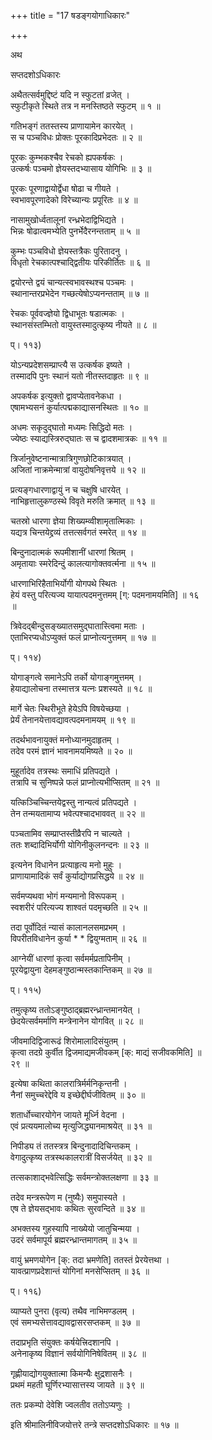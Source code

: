 +++
title = "17 षडङ्गयोगाधिकारः"

+++

अथ

सप्तदशोऽधिकारः

अथैतत्सर्वमुद्दिष्टं यदि न स्फुटतां व्रजेत् ।  
स्फुटीकृते स्थिते तत्र न मनस्तिष्ठते स्फुटम् ॥ १ ॥

गतिभङ्गं ततस्तस्य प्राणायामेन कारयेत् ।  
स च पञ्चविधः प्रोक्तः पूरकादिप्रभेदतः ॥ २ ॥

पूरकः कुम्भकश्चैव रेचको ह्यपकर्षकः ।  
उत्कर्षः पञ्चमो ज्ञेयस्तदभ्यासाय योगिभिः ॥ ३ ॥

पूरकः पूरणाद्वायोर्द्वेधा षोढा च गीयते ।  
स्वभावपूरणादेको विरेच्यान्यः प्रपूरितः ॥ ४ ॥

नासामुखोर्ध्वतालूनां रन्ध्रभेदाद्विभिद्यते ।  
भिन्नः षोढात्वमभ्येति पुनर्भेदैरनन्तताम् ॥ ५ ॥

कुम्भः पञ्चविधो ज्ञेयस्तत्रैकः पुरितादनु ।  
विधृतो रेचकात्पश्चाद्द्वितीयः परिकीर्तितः ॥ ६ ॥

द्वयोरन्ते द्वयं चान्यत्स्वभावस्थश्च पञ्चमः ।  
स्थानान्तरप्रभेदेन गच्छत्येषोऽप्यनन्तताम् ॥ ७ ॥

रेचकः पूर्ववज्ज्ञेयो द्विधाभूतः षडात्मकः ।  
स्थानसंस्तम्भितो वायुस्तस्मादुत्कृष्य नीयते ॥ ८ ॥

प्। ११३)

योऽन्यप्रदेशसम्प्राप्त्यै स उत्कर्षक इष्यते ।  
तस्मादपि पुनः स्थानं यतो नीतस्तदाहृतः ॥ ९ ॥

अपकर्षक इत्युक्तो द्वावप्येतावनेकधा ।  
एषामभ्यसनं कुर्यात्पद्मकाद्यासनस्थितः ॥ १० ॥

अधमः सकृदुद्घातो मध्यमः सिद्धिदो मतः ।  
ज्येष्ठः स्याद्यस्त्रिरुद्घातः स च द्वादशमात्रकः ॥ ११ ॥

त्रिर्जानुवेष्टनान्मात्रात्रिगुणछोटिकात्रयात् ।  
अजितां नाक्रमेन्मात्रां वायुदोषनिवृत्तये ॥ १२ ॥

प्रत्यङ्गधारणाद्वायुं न च चक्षुषि धारयेत् ।  
नाभिहृत्तालुकण्ठस्थे विवृते मरुति क्रमात् ॥ १३ ॥

चतस्रो धारणा ज्ञेया शिख्यम्व्वीशामृतात्मिकाः ।  
यद्यत्र चिन्तयेद्द्रव्यं तत्तत्सर्वगतं स्मरेत् ॥ १४ ॥

बिन्दुनादात्मकं रूपमीशानीं धारणां श्रितम् ।  
अमृतायाः स्मरेदिन्दुं कालत्यागोक्तवर्त्मना ॥ १५ ॥

धारणाभिरिहैताभिर्योगी योगपथे स्थितः ।  
हेयं वस्तु परित्यज्य यायात्पदमनुत्तमम् [ग्: पदमनामयमिति] ॥ १६   
॥

त्रिवेदद्बीन्दुसङ्ख्यातसमुद्घातास्त्विमा मताः ।  
एताभिरप्यधोऽप्युक्तं फलं प्राप्नोत्यनुत्तमम् ॥ १७ ॥

प्। ११४)

योगाङ्गत्वे समानेऽपि तर्को योगाङ्गमुत्तमम् ।  
हेयाद्यालोचना तस्मात्तत्र यत्नः प्रशस्यते ॥ १८ ॥

मार्गे चेतः स्थिरीभूते हेयेऽपि विषयेच्छया ।  
प्रेर्यं तेनानयेत्तावद्यावत्पदमनामयम् ॥ १९ ॥

तदर्थभावनायुक्तं मनोध्यानमुदाहृतम् ।  
तदेव परमं ज्ञानं भावनामयमिष्यते ॥ २० ॥

मुहूर्तादेव तत्रस्थः समाधिं प्रतिपद्यते ।  
तत्रापि च सुनिष्पन्ने फलं प्राप्नोत्यभीप्सितम् ॥ २१ ॥

यत्किञ्चिच्चिन्तयेद्वस्तु नान्यत्वं प्रतिपद्यते ।  
तेन तन्मयतामाप्य भवेत्पश्चादभाववत् ॥ २२ ॥

पञ्चतामिव सम्प्राप्तस्तीव्रैरपि न चाल्यते ।  
ततः शब्दादिभिर्योगी योगिनीकुलनन्दनः ॥ २३ ॥

इत्यनेन विधानेन प्रत्याहृत्य मनो मुहुः ।  
प्राणायामादिकं सर्वं कुर्याद्योगप्रसिद्धये ॥ २४ ॥

सर्वमप्यथवा भोगं मन्यमानो विरूपकम् ।  
स्वशरीरं परित्यज्य शाश्वतं पदमृच्छति ॥ २५ ॥

तदा पूर्वोदितं न्यासं कालानलसमप्रभम् ।  
विपरीतविधानेन कुर्या * * द्वियुग्मताम् ॥ २६ ॥

आग्नेयीं धारणां कृत्वा सर्वमर्मप्रतापिनीम् ।  
पूरयेद्वायुना देहमङ्गुष्ठान्मस्तकान्तिकम् ॥ २७ ॥

प्। ११५)

तमुत्कृष्य ततोऽङ्गुष्ठाद्ब्रह्मरन्ध्रान्तमानयेत् ।  
छेदयेत्सर्वमर्माणि मन्त्रेनानेन योगवित् ॥ २८ ॥

जीवमादिद्विजारूढं शिरोमालादिसंयुतम् ।  
कृत्वा तदग्रे कुर्वीत द्विजमाद्यमजीवकम् [क्: माद्यं सजीवकमिति] ॥   
२९ ॥

इत्येषा कथिता कालरात्रिर्मर्मनिकृन्तनी ।  
नैनां समुच्चरेद्देवि य इच्छेद्दीर्घजीवितम् ॥ ३० ॥

शतार्धोच्चारयोगेन जायते मूर्ध्नि वेदना ।  
एवं प्रत्ययमालोच्य मृत्युजिद्ध्यानमाश्रयेत् ॥ ३१ ॥

निपीड्य तं ततस्त्रत्र बिन्दुनादादिचिन्तकम् ।  
वेगादुत्कृष्य तत्रस्थकालरात्रीं विसर्जयेत् ॥ ३२ ॥

तत्सकाशाद्भवेत्सिद्धिः सर्वमन्त्रोक्तलक्षणा ॥ ३३ ॥

तदेव मन्त्ररूपेण म (नुष्यैः) समुपास्यते ।  
एष ते ज्ञेयसद्भावः कथितः सुरवन्दिते ॥ ३४ ॥

अभक्तस्य गुहस्यापि नाख्येयो जातुचिन्मया ।  
उदरं सर्वमापूर्य ब्रह्मरन्ध्रान्तमागतम् ॥ ३५ ॥

वायुं भ्रमणयोगेन [क्: तदा भ्रमणेति] ततस्तं प्रेरयेत्तथा ।  
यावत्प्राणप्रदेशान्तं योगिनां मनसेप्सितम् ॥ ३६ ॥

प्। ११६)

व्याप्यते पुनरा (वृत्य) तथैव नाभिमण्डलम् ।  
एवं समभ्यसेत्तावद्यावद्वासरसप्तकम् ॥ ३७ ॥

तदाप्रभृति संयुक्तः कर्षयेत्त्रिदशानपि ।  
अनेनाकृष्य विज्ञानं सर्वयोगिनिषेवितम् ॥ ३८ ॥

गृह्णीयाद्योगयुक्तात्मा किमन्यैः क्षुद्रशासनैः ।  
प्रथमं महती घूर्णिरभ्यासात्तस्य जायते ॥ ३९ ॥

ततः प्रकम्पो देवेशि ज्वलतीव ततोऽप्यणुः ।

इति श्रीमालिनीविजयोत्तरे तन्त्रे सप्तदशोऽधिकारः ॥ १७ ॥

